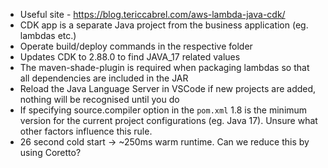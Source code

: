 - Useful site - https://blog.tericcabrel.com/aws-lambda-java-cdk/
- CDK app is a separate Java project from the business application (eg. lambdas etc.)
- Operate build/deploy commands in the respective folder
- Updates CDK to 2.88.0 to find JAVA_17 related values
- The maven-shade-plugin is required when packaging lambdas so that all dependencies are included in the JAR
- Reload the Java Language Server in VSCode if new projects are added, nothing will be recognised until you do
- If specifying source.compiler option in the `pom.xml` 1.8 is the minimum version for the current project configurations (eg. Java 17). Unsure what other factors influence this rule.
- 26 second cold start -> ~250ms warm runtime. Can we reduce this by using Coretto?
